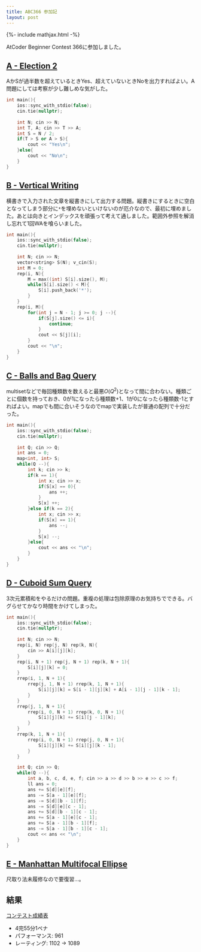 ```yaml
---
title: ABC366 参加記
layout: post
---
```


{%- include mathjax.html -%}

AtCoder Beginner Contest 366に参加しました。

## [A - Election 2](https://atcoder.jp/contests/abc366/tasks/abc366_a)

AかSが過半数を超えているときYes、超えていないときNoを出力すればよい。A問題にしては考察が少し難しめな気がした。

```c++
int main(){
    ios::sync_with_stdio(false);
    cin.tie(nullptr);
    
    int N; cin >> N;
    int T, A; cin >> T >> A;
    int S = N / 2;
    if(T > S or A > S){
        cout << "Yes\n";
    }else{
        cout << "No\n";
    }
}
```

## [B - Vertical Writing](https://atcoder.jp/contests/abc366/tasks/abc366_b)

横書きで入力された文章を縦書きにして出力する問題。縦書きにするときに空白となってしまう部分に`*`を埋めないといけないのが厄介なので、最初に埋めました。あとは向きとインデックスを頑張って考えて通しました。範囲外参照を解消し忘れて1回WAを喰らいました。
```c++
int main(){
    ios::sync_with_stdio(false);
    cin.tie(nullptr);
    
    int N; cin >> N;
    vector<string> S(N); v_cin(S);
    int M = 0;
    rep(i, N){
        M = max((int) S[i].size(), M);
        while(S[i].size() < M){
            S[i].push_back('*');
        }
    }
    rep(i, M){
        for(int j = N - 1; j >= 0; j --){
            if(S[j].size() <= i){
                continue;
            }
            cout << S[j][i];
        }
        cout << "\n";
    }
}
```

## [C - Balls and Bag Query](https://atcoder.jp/contests/abc366/tasks/abc366_c)

multisetなどで毎回種類数を数えると最悪$O(Q^2)$となって間に合わない。種類ごとに個数を持っておき、0が1になったら種類数+1、1が0になったら種類数-1とすればよい。mapでも間に合いそうなのでmapで実装したが普通の配列で十分だった。

```c++
int main(){
    ios::sync_with_stdio(false);
    cin.tie(nullptr);
    
    int Q; cin >> Q;
    int ans = 0;
    map<int, int> S;
    while(Q --){
        int k; cin >> k;
        if(k == 1){
            int x; cin >> x;
            if(S[x] == 0){
                ans ++;
            }
            S[x] ++;
        }else if(k == 2){
            int x; cin >> x;
            if(S[x] == 1){
                ans --;
            }
            S[x] --;
        }else{
            cout << ans << "\n";
        }
    }
}
```

## [D - Cuboid Sum Query](https://atcoder.jp/contests/abc366/tasks/abc366_d)

3次元累積和をやるだけの問題。重複の処理は包除原理のお気持ちでできる。バグらせてかなり時間をかけてしまった。
```c++
int main(){
    ios::sync_with_stdio(false);
    cin.tie(nullptr);
    
    int N; cin >> N;
    rep(i, N) rep(j, N) rep(k, N){
        cin >> A[i][j][k];
    }
    rep(i, N + 1) rep(j, N + 1) rep(k, N + 1){
        S[i][j][k] = 0;
    }
    rrep(i, 1, N + 1){
        rrep(j, 1, N + 1) rrep(k, 1, N + 1){
            S[i][j][k] = S[i - 1][j][k] + A[i - 1][j - 1][k - 1];
        }
    }
    rrep(j, 1, N + 1){
        rrep(i, 0, N + 1) rrep(k, 0, N + 1){
            S[i][j][k] += S[i][j - 1][k];
        }
    }
    rrep(k, 1, N + 1){
        rrep(i, 0, N + 1) rrep(j, 0, N + 1){
            S[i][j][k] += S[i][j][k - 1];
        }
    }

    int Q; cin >> Q;
    while(Q --){
        int a, b, c, d, e, f; cin >> a >> d >> b >> e >> c >> f;
        ll ans = 0;
        ans += S[d][e][f];
        ans -= S[a - 1][e][f];
        ans -= S[d][b - 1][f];
        ans -= S[d][e][c - 1];
        ans += S[d][b - 1][c - 1];
        ans += S[a - 1][e][c - 1];
        ans += S[a - 1][b - 1][f];
        ans -= S[a - 1][b - 1][c - 1];
        cout << ans << "\n";
    }
}
```

## [E - Manhattan Multifocal Ellipse](https://atcoder.jp/contests/abc366/tasks/abc366_e)
尺取り法未履修なので要復習…。

## 結果
[コンテスト成績表](https://atcoder.jp/users/m1ffyz/history/share/abc366)
- 4完55分1ペナ
- パフォーマンス: 961
- レーティング: 1102 → 1089